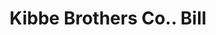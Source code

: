 ---
doi: 10.7916/D8HX2QT6
date_other: '1880'
date_other_textual: 1880-1889
form: printed ephemera
genre:
- Invoices
name:
- Kibbe Brothers Co.
object_in_context_url: https://biggert.cul.columbia.edu/items/view/ave_biggert_01805
subject_hierarchical_geographic:
- Springfield, Massachusetts, United States
subject_name:
- Kibbe Brothers Co.
title: Kibbe Brothers Co.. Bill
sort_title: Kibbe Brothers Co.. Bill
call_number: ave_biggert_01805
coordinates:
- 42.112411,-72.547455
pid: ave_biggert_01805
identifiers: ave_biggert_01805
permalink: /biggert/ave_biggert_01805/
layout: iiif-image-page
---